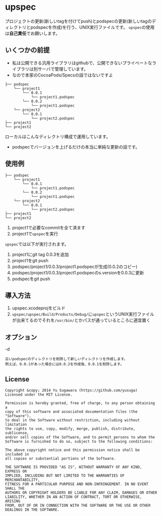 upspec
===
プロジェクトの更新(新しいtagを付けてpush)とpodspecの更新(新しいtagのディレクトリとpodspecを作成)を行う、UNIX実行ファイルです。
`upspec`の使用は**自己責任**でお願いします。

いくつかの前提
---
- 私は公開できる汎用ライブラリはgithubで、公開できないプライベートなライブラリは別サーバで管理しています。
- なので本家のCocoaPods/Specsの話ではないですよ

```
├── podspec
    └── project1
        └── 0.0.1
            └── project1.podspec
        └── 0.0.2
            └── project1.podspec        
    └── project2
        └── 0.0.1
            └── project2.podspec
├── project1
└── project2
```
ローカルはこんなディレクトリ構成で運用しています。

- podspecでバージョンを上げるだけの本当に単純な更新の話です。

使用例
---
```
├── podspec
    └── project1
        └── 0.0.1
            └── project1.podspec
        └── 0.0.2
            └── project1.podspec        
    └── project2
        └── 0.0.1
            └── project2.podspec
├── project1
└── project2
```

1. project1で必要なcommitを全て済ます
2. project1で`upspec`を実行

`upspec`では以下が実行されます。

1. project1にgit tag 0.0.3を追加
2. project1をgit push
2. podspec/project1/0.0.3/project1.podspecが生成(0.0.2のコピー)
3. podspec/project1/0.0.3/project1.podspecのs.versionを0.0.3に更新
4. podspecをgit push

導入方法
----------------
1. upspec.xcodeprojをビルド
2. `upspec/upspec/Build/Products/Debug/`に`upspec`というUNIX実行ファイルが出来てるのでそれを`/usr/bin/`とかパスが通っているところに適宜置く

オプション
---
-d

    古いpodspecのディレクトリを削除して新しいディレクトリを作成します。
    例えば、0.0.1があった場合には0.0.2を作成後、0.0.1を削除します。        

License
----------
    Copyright &copy; 2014 Yu Sugawara (https://github.com/yusuga)
    Licensed under the MIT License.

    Permission is hereby granted, free of charge, to any person obtaining a 
    copy of this software and associated documentation files (the "Software"),
    to deal in the Software without restriction, including without limitation
    the rights to use, copy, modify, merge, publish, distribute, sublicense,
    and/or sell copies of the Software, and to permit persons to whom the
    Software is furnished to do so, subject to the following conditions:
    
    The above copyright notice and this permission notice shall be included in
    all copies or substantial portions of the Software.

    THE SOFTWARE IS PROVIDED "AS IS", WITHOUT WARRANTY OF ANY KIND, EXPRESS OR 
    IMPLIED, INCLUDING BUT NOT LIMITED TO THE WARRANTIES OF MERCHANTABILITY,
    FITNESS FOR A PARTICULAR PURPOSE AND NON-INFRINGEMENT. IN NO EVENT SHALL THE
    AUTHORS OR COPYRIGHT HOLDERS BE LIABLE FOR ANY CLAIM, DAMAGES OR OTHER
    LIABILITY, WHETHER IN AN ACTION OF CONTRACT, TORT OR OTHERWISE, ARISING
    FROM, OUT OF OR IN CONNECTION WITH THE SOFTWARE OR THE USE OR OTHER
    DEALINGS IN THE SOFTWARE.